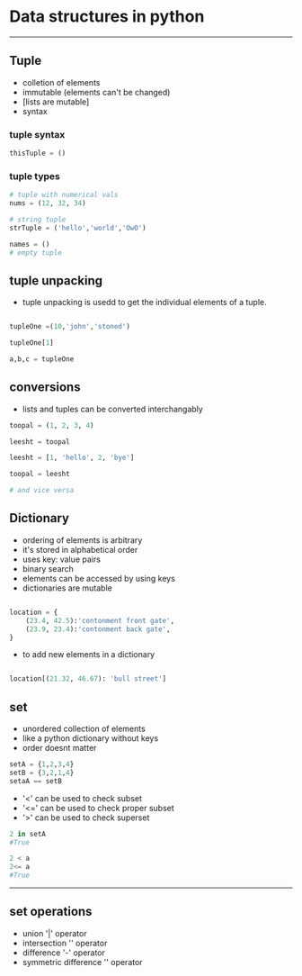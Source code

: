 # Data structures in python
---

## Tuple
- colletion of elements
- immutable (elements can't be changed)
- [lists are mutable]
- syntax 

### tuple syntax
```python
thisTuple = ()
```

### tuple types

```python
# tuple with numerical vals
nums = (12, 32, 34)

# string tuple
strTuple = ('hello','world','OwO')

names = ()
# empty tuple
```

## tuple unpacking
- tuple unpacking is usedd to get the individual elements of a tuple.

```python

tupleOne =(10,'john','stoned')

tupleOne[1]

a,b,c = tupleOne

```

## conversions

- lists and tuples can be converted interchangably

```python
toopal = (1, 2, 3, 4)

leesht = toopal

leesht = [1, 'hello', 2, 'bye']

toopal = leesht

# and vice versa
```

## Dictionary

- ordering of elements is arbitrary
- it's stored in alphabetical order
- uses key: value pairs
- binary search
- elements can be accessed by using keys
- dictionaries are mutable

```python

location = {
    (23.4, 42.5):'contonment front gate', 
    (23.9, 23.4):'contonment back gate', 
}

```

- to add new elements in a dictionary
```python

location[(21.32, 46.67): 'bull street']

```
## set 

- unordered collection of elements
- like a python dictionary without keys
- order doesnt matter 
```python
setA = {1,2,3,4}
setB = {3,2,1,4}
setaA == setB
```

- '<' can be used to check subset
- '<=' can be used to check proper subset
- '>' can be used to check superset

```python
2 in setA
#True

2 < a
2<= a
#True
```
---

## set operations

- union '|' operator
- intersection '' operator
- difference '-' operator
- symmetric difference '' operator



